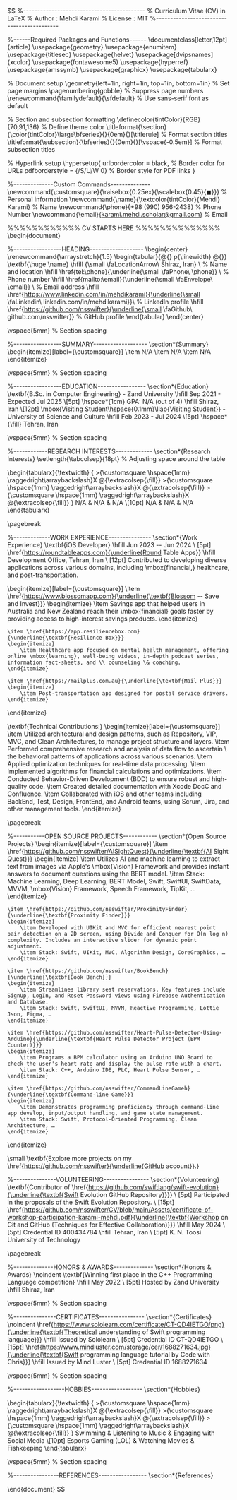 <!-- texify: latex -->
$$
%-------------------------------------------
% Curriculum Vitae (CV) in LaTeX
% Author : Mehdi Karami
% License : MIT
%-------------------------------------------

%------Required Packages and Functions------
\documentclass[letter,12pt]{article}
\usepackage{geometry}
\usepackage{enumitem}
\usepackage{titlesec}
\usepackage{helvet}
\usepackage[dvipsnames]{xcolor}
\usepackage{fontawesome5}
\usepackage{hyperref}
\usepackage{amssymb}
\usepackage{graphicx}
\usepackage{tabularx}

% Document setup
\geometry{left=1in, right=1in, top=1in, bottom=1in} % Set page margins
\pagenumbering{gobble} % Suppress page numbers
\renewcommand{\familydefault}{\sfdefault} % Use sans-serif font as default

% Section and subsection formatting
\definecolor{tintColor}{RGB}{70,91,136} % Define theme color
\titleformat{\section}{\color{tintColor}\large\bfseries}{}{0em}{}[\titlerule] % Format section titles
\titleformat{\subsection}{\bfseries}{}{0em}{}[\vspace{-0.5em}] % Format subsection titles

% Hyperlink setup
\hypersetup{
    urlbordercolor = black, % Border color for URLs
    pdfborderstyle = {/S/U/W 0} % Border style for PDF links
}

%--------------Custom Commands--------------
\newcommand{\customsquare}{\raisebox{0.25ex}{\scalebox{0.45}{$\blacksquare$}}}
% Personal information
\newcommand{\name}{\textcolor{tintColor}{Mehdi} Karami} % Name
\newcommand{\phone}{+98 (990) 956-2438} % Phone Number
\newcommand{\email}{karami.mehdi.scholar@gmail.com} % Email

%%%%%%%%%%%%  CV STARTS HERE  %%%%%%%%%%%%%%
\begin{document}

%-----------------HEADING-------------------
\begin{center}
\renewcommand{\arraystretch}{1.5}
\begin{tabular}{@{} p{\linewidth} @{}}
\textbf{\huge \name} \hfill {\small \faLocationArrow\ Shiraz, Iran} \\ % Name and location
\hfill \href{tel:\phone}{\underline{\small \faPhone\ \phone}} \\ % Phone number
\hfill \href{mailto:\email}{\underline{\small \faEnvelope\ \email}} \\ % Email address
\hfill \href{https://www.linkedin.com/in/mehdikarami}{\underline{\small \faLinkedin\ linkedin.com/in/mehdikarami}}\\ % LinkedIn profile
\hfill \href{https://github.com/nsswifter}{\underline{\small \faGithub\ github.com/nsswifter}} % GitHub profile
\end{tabular}
\end{center}

\vspace{5mm} % Section spacing

%-----------------SUMMARY-------------------
\section*{Summary}
\begin{itemize}[label={\customsquare}]
  \item N/A
  \item N/A
  \item N/A
\end{itemize}

\vspace{5mm} % Section spacing

%-----------------EDUCATION-----------------
\section*{Education}
\textbf{B.Sc. in Computer Engineering} - Zand University \hfill Sep 2021 - Expected Jul 2025 \\[5pt]
\hspace*{1cm} GPA: N/A (out of 4) \hfill Shiraz, Iran \\[12pt]
\mbox{Visiting Student\hspace{0.1mm}\llap{Visiting Student}} - University of Science and Culture \hfill Feb 2023 - Jul 2024 \\[5pt]
\hspace*{\fill} Tehran, Iran

\vspace{5mm} % Section spacing

%------------RESEARCH INTERESTS-------------
\section*{Research Interests}
\setlength{\tabcolsep}{18pt} % Adjusting space around the table

\begin{tabularx}{\textwidth} { 
    >{\customsquare \hspace{1mm} \raggedright\arraybackslash}X 
    @{\extracolsep{\fill}}
    >{\customsquare \hspace{1mm} \raggedright\arraybackslash}X 
    @{\extracolsep{\fill}}
    >{\customsquare \hspace{1mm} \raggedright\arraybackslash}X
    @{\extracolsep{\fill}}
    }
N/A & N/A & N/A \\[10pt]
N/A & N/A & N/A
\end{tabularx}

\pagebreak

%-------------WORK EXPERIENCE---------------
\section*{Work Experience}
\textbf{iOS Developer} \hfill Jun 2023 -- Jun 2024 \\ [5pt]
\href{https://roundtableapps.com}{\underline{Round Table Apps}} \hfill Development Office, Tehran, Iran \\ [12pt]
Contributed to developing diverse applications across various domains, including \mbox{financial,} healthcare, and post-transportation.

\begin{itemize}[label={\customsquare}]
    \item \href{https://www.blossomapp.com}{\underline{\textbf{Blossom -- Save and Invest}}}
    \begin{itemize}
        \item Savings app that helped users in Australia and New Zealand reach their \mbox{financial} goals faster by providing access to high-interest savings products.
    \end{itemize}
    
    \item \href{https://app.resiliencebox.com}{\underline{\textbf{Resilience Box}}}
    \begin{itemize}
        \item Healthcare app focused on mental health management, offering online \mbox{learning}, well-being videos, in-depth podcast series, information fact-sheets, and \\ counseling \& coaching.
    \end{itemize}

    \item \href{https://mailplus.com.au}{\underline{\textbf{Mail Plus}}}
    \begin{itemize}
        \item Post-transportation app designed for postal service drivers.
    \end{itemize}
\end{itemize}

\textbf{Technical Contributions:}
\begin{itemize}[label={\customsquare}]
    \item Utilized architectural and design patterns, such as Repository, VIP, MVC, and Clean Architectures, to manage project structure and layers.
    \item Performed comprehensive research and analysis of data flow to ascertain \\ the behavioral patterns of applications across various scenarios.
    \item Applied optimization techniques for real-time data processing.
    \item Implemented algorithms for financial calculations and optimizations.
    \item Conducted Behavior-Driven Development (BDD) to ensure robust and high-quality code.
    \item Created detailed documentation with Xcode DocC and Confluence.
    \item Collaborated with iOS and other teams including BackEnd, Test, Design, FrontEnd, and Android teams, using Scrum, Jira, and other management tools.
\end{itemize}

\pagebreak

%-----------OPEN SOURCE PROJECTS------------
\section*{Open Source Projects}
\begin{itemize}[label={\customsquare}]
    \item \href{https://github.com/nsswifter/AISightQuest}{\underline{\textbf{AI Sight Quest}}}
    \begin{itemize}
        \item Utilizes AI and machine learning to extract text from images via Apple's \mbox{Vision} Framework and provides instant answers to document questions using the BERT model.
        \item Stack: Machine Learning, Deep Learning, BERT Model, Swift, SwiftUI, SwiftData, MVVM, \mbox{Vision} Framework, Speech Framework, TipKit, …
    \end{itemize}

    \item \href{https://github.com/nsswifter/ProximityFinder}{\underline{\textbf{Proximity Finder}}}
    \begin{itemize}
        \item Developed with UIKit and MVC for efficient nearest point pair detection on a 2D screen, using Divide and Conquer for O(n log n) complexity. Includes an interactive slider for dynamic point adjustment.
        \item Stack: Swift, UIKit, MVC, Algorithm Design, CoreGraphics, … 
    \end{itemize}

    \item \href{https://github.com/nsswifter/BookBench}{\underline{\textbf{Book Bench}}}
    \begin{itemize}
        \item Streamlines library seat reservations. Key features include SignUp, LogIn, and Reset Password views using Firebase Authentication and Database.
        \item Stack: Swift, SwiftUI, MVVM, Reactive Programming, Lottie Json, Figma, …
    \end{itemize}

    \item \href{https://github.com/nsswifter/Heart-Pulse-Detector-Using-Arduino}{\underline{\textbf{Heart Pulse Detector Project (BPM Counter)}}}
    \begin{itemize}
        \item Programs a BPM calculator using an Arduino UNO Board to check the user's heart rate and display the pulse rate with a chart.
        \item Stack: C++, Arduino IDE, PLC, Heart Pulse Sensor, …
    \end{itemize}

    \item \href{https://github.com/nsswifter/CommandLineGameh}{\underline{\textbf{Command-line Game}}}
    \begin{itemize}
        \item Demonstrates programming proficiency through command-line app develop, input/output handling, and game state management.
        \item Stack: Swift, Protocol-Oriented Programming, Clean Architecture, …
    \end{itemize}
\end{itemize}

\small \textbf{Explore more projects on my \href{https://github.com/nsswifter}{\underline{GitHub account}}.}

%---------------VOLUNTEERING----------------
\section*{Volunteering}
\textbf{Contributor of \href{https://github.com/swiftlang/swift-evolution}{\underline{\textbf{Swift Evolution GitHub Repository}}}} \\ [5pt]
Participated in the proposals of the Swift Evolution Repository. \\ [15pt]
\href{https://github.com/nsswifter/CV/blob/main/Assets/certificate-of-workshop-participation-karami-mehdi.pdf}{\underline{\textbf{Workshop on Git and GitHub (Techniques for Effective Collaboration)}}} \hfill May 2024 \\ [5pt]
Credential ID 400434784 \hfill Tehran, Iran \\ [5pt]
K. N. Toosi University of Technology

\pagebreak

%--------------HONORS & AWARDS--------------
\section*{Honors \& Awards}
\noindent
\textbf{Winning first place in the C++ Programming Language competition} \hfill May 2022 \\ [5pt]
Hosted by Zand University \hfill Shiraz, Iran

\vspace{5mm} % Section spacing

%---------------CERTIFICATES----------------
\section*{Certificates}
\noindent
\href{https://www.sololearn.com/certificate/CT-QD4IETGO/png}{\underline{\textbf{Theoretical understanding of Swift programming language}}} \hfill Issued by Sololearn \\ [5pt]
Credential ID CT-QD4IETGO \\ [15pt]
\href{https://www.mindluster.com/storage/cer/1688271634.jpg}{\underline{\textbf{Swift programming language tutorial by Code with Chris}}} \hfill Issued by Mind Luster \\ [5pt]
Credential ID 1688271634

\vspace{5mm} % Section spacing

%------------------HOBBIES------------------
\section*{Hobbies}

\begin{tabularx}{\textwidth} { 
    >{\customsquare \hspace{1mm} \raggedright\arraybackslash}X 
    @{\extracolsep{\fill}}
    >{\customsquare \hspace{1mm} \raggedright\arraybackslash}X 
    @{\extracolsep{\fill}}
    >{\customsquare \hspace{1mm} \raggedright\arraybackslash}X
    @{\extracolsep{\fill}}
    }
Swimming & Listening to Music & Engaging with Social Media \\[10pt]
Esports Gaming (LOL) & Watching Movies & Fishkeeping
\end{tabularx}

\vspace{5mm} % Section spacing

%----------------REFERENCES-----------------
\section*{References}

\end{document}
$$
